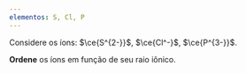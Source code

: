 ```yaml
---
elementos: S, Cl, P
---
```


Considere os íons: $\ce{S^{2-}}$, $\ce{Cl^-}$, $\ce{P^{3-}}$.

**Ordene** os íons em função de seu raio iônico.


